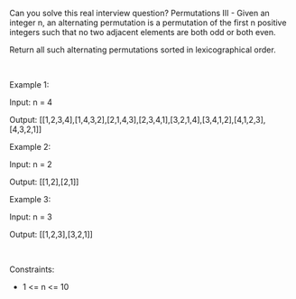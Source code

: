 Can you solve this real interview question? Permutations III - Given an integer n, an alternating permutation is a permutation of the first n positive integers such that no two adjacent elements are both odd or both even.

Return all such alternating permutations sorted in lexicographical order.

 

Example 1:

Input: n = 4

Output: [[1,2,3,4],[1,4,3,2],[2,1,4,3],[2,3,4,1],[3,2,1,4],[3,4,1,2],[4,1,2,3],[4,3,2,1]]

Example 2:

Input: n = 2

Output: [[1,2],[2,1]]

Example 3:

Input: n = 3

Output: [[1,2,3],[3,2,1]]

 

Constraints:

 * 1 <= n <= 10